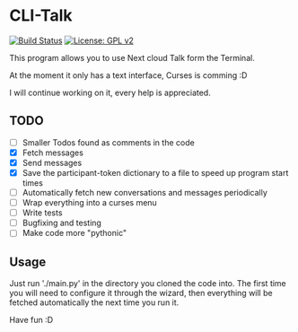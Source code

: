 # CLI-Talk
[![Build Status](https://travis-ci.org/mrchainman/CLI-Talk.svg?branch=master)](https://travis-ci.org/mrchainman/CLI-Talk)
[![License: GPL v2](https://img.shields.io/badge/License-GPL%20v2-blue.svg)](https://www.gnu.org/licenses/old-licenses/gpl-2.0.en.html)

This program allows you to use Next cloud Talk form the Terminal.

At the moment it only has a text interface, Curses is comming :D

I will continue working on it, every help is appreciated.

## TODO
- [ ] Smaller Todos found as comments in the code
- [x] Fetch messages
- [x] Send messages
- [x] Save the participant-token dictionary to a file to speed up program start times
- [ ] Automatically fetch new conversations and messages periodically
- [ ] Wrap everything into a curses menu
- [ ] Write tests
- [ ] Bugfixing and testing
- [ ] Make code more "pythonic"

## Usage
Just run './main.py' in the directory you cloned the code into.
The first time you will need to configure it through the wizard, then everything will be fetched automatically the next time you run it.

Have fun :D
